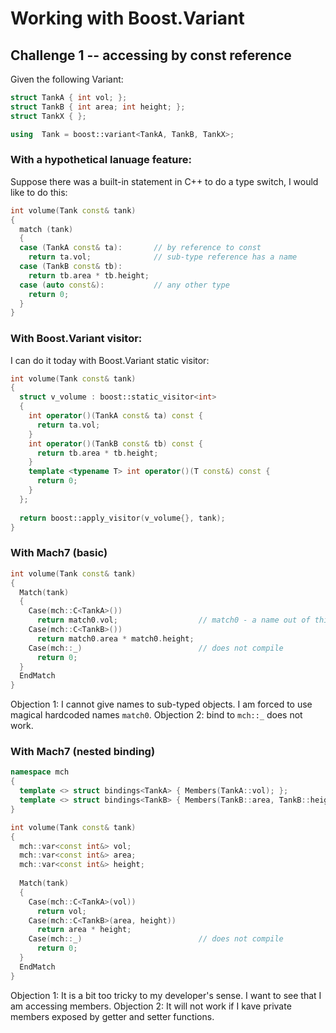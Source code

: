 


Working with Boost.Variant
==========================

Challenge 1 -- accessing by const reference
-----------------------------------------

Given the following Variant:

```c++
struct TankA { int vol; };
struct TankB { int area; int height; };
struct TankX { };

using  Tank = boost::variant<TankA, TankB, TankX>;
```

### With a hypothetical lanuage feature:

Suppose there was a built-in statement in C++ to do a type switch, I would like to do this:
```c++
int volume(Tank const& tank)
{
  match (tank)
  {
  case (TankA const& ta):       // by reference to const
    return ta.vol;              // sub-type reference has a name
  case (TankB const& tb):
    return tb.area * tb.height;
  case (auto const&):           // any other type
    return 0;
  }
}
```

### With Boost.Variant visitor:

I can do it today with Boost.Variant static visitor:

```c++
int volume(Tank const& tank)
{
  struct v_volume : boost::static_visitor<int>
  {
    int operator()(TankA const& ta) const {
      return ta.vol;
    }
    int operator()(TankB const& tb) const {
      return tb.area * tb.height;
    }
    template <typename T> int operator()(T const&) const {
      return 0;
    }    
  };
  
  return boost::apply_visitor(v_volume{}, tank);
}
```

### With Mach7 (basic)

```c++
int volume(Tank const& tank)
{
  Match(tank)
  {
    Case(mch::C<TankA>())
      return match0.vol;                  // match0 - a name out of thin air
    Case(mch::C<TankB>())
      return match0.area * match0.height;
    Case(mch::_)                          // does not compile
      return 0;
  }
  EndMatch
}
```
Objection 1: I cannot give names to sub-typed objects. I am forced to use magical hardcoded names `match0`.
Objection 2: bind to `mch::_` does not work.

### With Mach7 (nested binding)

```c++
namespace mch
{
  template <> struct bindings<TankA> { Members(TankA::vol); };
  template <> struct bindings<TankB> { Members(TankB::area, TankB::height); };
}

int volume(Tank const& tank)
{
  mch::var<const int&> vol;
  mch::var<const int&> area;
  mch::var<const int&> height;
  
  Match(tank)
  {
    Case(mch::C<TankA>(vol))
      return vol;
    Case(mch::C<TankB>(area, height))
      return area * height;
    Case(mch::_)                          // does not compile
      return 0;
  }
  EndMatch
}
```

Objection 1: It is a bit too tricky to my developer's sense. I want to see that I am accessing members.
Objection 2: It will not work if I kave private members exposed by getter and setter functions.
